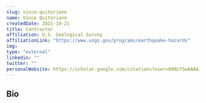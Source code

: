 ```yaml
---
slug: vince-quitoriano
name: Vince Quitoriano
createdDate: 2021-10-21
title: Contractor
affiliation: U.S. Geological Survey
affiliationLink: "https://www.usgs.gov/programs/earthquake-hazards"
img: 
type: "external"
linkedin: ""
twitter: ""
personalWebsite: https://scholar.google.com/citations?user=00NcYSwAAAAJ&hl=en
---
```


## Bio

